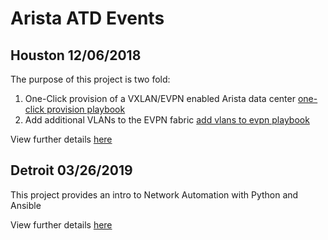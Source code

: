 # Arista ATD Events

## Houston 12/06/2018

The purpose of this project is two fold:

1. One-Click provision of a VXLAN/EVPN enabled Arista data center [one-click provision playbook](./houston/vxlan_provision.yml)
2. Add additional VLANs to the EVPN fabric [add vlans to evpn playbook](./houston/vxlan_add_vlan.yml)

View further details [here](./houston/README.md)

## Detroit 03/26/2019

This project provides an intro to Network Automation with Python and Ansible

View further details [here](./detroit/README.md)